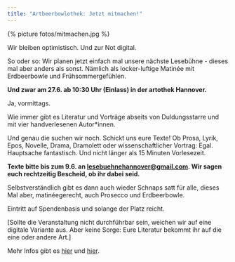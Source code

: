 ```yaml
---
title: "Artbeerbowlothek: Jetzt mitmachen!"
---
```


{% picture fotos/mitmachen.jpg %}

Wir bleiben optimistisch. Und zur Not digital.

So oder so:  Wir planen jetzt einfach mal unsere nächste Lesebühne - dieses mal aber anders als sonst. Nämlich als locker-luftige Matinée mit Erdbeerbowle und Frühsommergefühlen. 

**Und zwar am 27.6. ab 10:30 Uhr (Einlass) in der artothek Hannover.**

Ja, vormittags.

Wie immer gibt es Literatur und Vorträge abseits von Duldungsstarre und mit vier handverlesenen Autor*innen.

Und genau die suchen wir noch. Schickt uns eure Texte! Ob Prosa, Lyrik, Epos, Novelle, Drama, Dramolett oder wissenschaftlicher Vortrag: Egal. Hauptsache fantastisch. Und nicht länger als 15 Minuten Vorlesezeit. 

**Texte bitte bis zum 9.6. an [lesebuehnehannover@gmail.com](mailto:lesebuehnehannover@gmail.com). Wir sagen euch rechtzeitig Bescheid, ob ihr dabei seid.**

Selbstverständlich gibt es dann auch wieder Schnaps satt für alle, dieses Mal aber, matinéegerecht, auch Prosecco und Erdbeerbowle.

Eintritt auf Spendenbasis und solange der Platz reicht. 

[Sollte die Veranstaltung nicht durchführbar sein, weichen wir auf eine digitale Variante aus. Aber keine Sorge: Eure Literatur bekommt ihr auf die eine oder andere Art.]

Mehr Infos gibt es [hier](https://lesebuehnehannover.wixsite.com/textgenuss/kontakt) und [hier](https://www.facebook.com/events/2512185475701916).